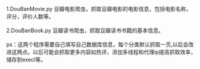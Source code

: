 1.DouBanMovie.py 豆瓣电影爬虫，抓取豆瓣电影的电影信息，包括电影名称，评分，评价人数等。<br/><br/>
2.DouBanBook.py  豆瓣读书爬虫，抓取豆瓣读书书籍的基本信息。<br/><br/>
ps：这两个程序需要自己填写自己数据库信息，每个分类默认抓取一页,以后会改进这两点。以后可能会抓取更多内容如热评，添加多线程和代理ip提高抓取效率，储存到execl等。
